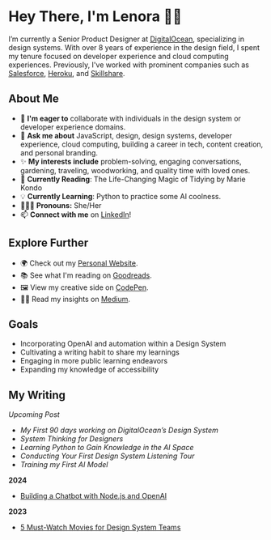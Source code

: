 # Hey There, I'm Lenora 👋🏾

I’m currently a Senior Product Designer at [DigitalOcean](https://www.digitalocean.com/), specializing in design systems. With over 8 years of experience in the design field, I spent my tenure focused on developer experience and cloud computing experiences. Previously, I've worked with prominent companies such as [Salesforce](https://www.salesforce.com/), [Heroku](https://www.heroku.com/), and [Skillshare](https://www.skillshare.com/en/).

## About Me

- 👀 **I'm eager to** collaborate with individuals in the design system or developer experience domains.
- 💬 **Ask me about** JavaScript, design, design systems, developer experience, cloud computing, building a career in tech, content creation, and personal branding.
- ✨ **My interests include** problem-solving, engaging conversations, gardening, traveling, woodworking, and quality time with loved ones.
- 📘 **Currently Reading**: The Life-Changing Magic of Tidying by Marie Kondo
- 💡 **Currently Learning**: Python to practice some AI coolness.
- 👩🏾‍🦱 **Pronouns:** She/Her
- 📫 **Connect with me** on [LinkedIn](https://www.linkedin.com/in/lenoraporter/)!

## Explore Further

- 🌍 Check out my [Personal Website](https://www.lenoraporter.com/).
- 📚 See what I'm reading on [Goodreads](https://www.goodreads.com/user/show/97677176-lenora-porter).
- 🖼 View my creative side on [CodePen](https://codepen.io/lenoraporter).
- ✍🏾 Read my insights on [Medium](https://medium.com/@lenora.design).

## Goals

- Incorporating OpenAI and automation within a Design System
- Cultivating a writing habit to share my learnings
- Engaging in more public learning endeavors
- Expanding my knowledge of accessibility

## My Writing

*Upcoming Post*

- *My First 90 days working on DigitalOcean’s Design System*
- *System Thinking for Designers*
- *Learning Python to Gain Knowledge in the AI Space*
- *Conducting Your First Design System Listening Tour*
- *Training my First AI Model*

**2024**

- [Building a Chatbot with Node.js and OpenAI](https://github.com/lenoraporter/mywriting-2024/blob/main/Build-a-Nodejs-Chatbot-with-OpenAI.md)

**2023**
- [5 Must-Watch Movies for Design System Teams](https://medium.com/design-bootcamp/5-must-watch-movies-for-design-system-teams-f3ed09f408f5)

<!---
lenoraporter/lenoraporter is a ✨ special ✨ repository because its `README.md` (this file) appears on your GitHub profile.
You can click the Preview link to take a look at your changes.
--->
